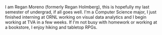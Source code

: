 I am Regan Moreno (formerly Regan Holmberg), this is hopefully my last semester
of undergrad, if all goes well. I'm a Computer Science major, I just finished interning
at ORNL working on visual data analytics and I begin working at TVA in a few weeks.
If I'm not busy with homework or working at a bookstore, I enjoy hiking and 
tabletop RPGs.